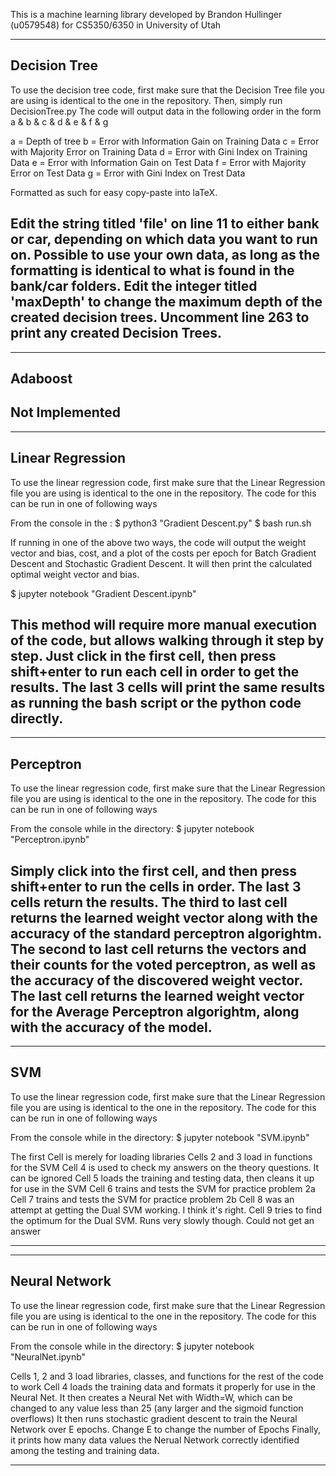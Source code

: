 This is a machine learning library developed by Brandon Hullinger (u0579548) for CS5350/6350 in University of Utah

--------------------------------
Decision Tree
--------------------------------
To use the decision tree code, first make sure that the Decision Tree file you are using is identical to the one in the repository. Then, simply run DecisionTree.py
The code will output data in the following order in the form
a & b & c & d & e & f & g

a = Depth of tree
b = Error with Information Gain on Training Data
c = Error with Majority Error on Training Data
d = Error with Gini Index on Training Data
e = Error with Information Gain on Test Data
f = Error with Majority Error on Test Data
g = Error with Gini Index on Trest Data

Formatted as such for easy copy-paste into laTeX.

Edit the string titled 'file' on line 11 to either bank or car, depending on which data you want to run on. Possible to use your own data, as long as the formatting is identical to what is found in the bank/car folders.
Edit the integer titled 'maxDepth' to change the maximum depth of the created decision trees.
Uncomment line 263 to print any created Decision Trees.
--------------------------------


--------------------------------
Adaboost
--------------------------------
Not Implemented
--------------------------------


--------------------------------
Linear Regression
--------------------------------
To use the linear regression code, first make sure that the Linear Regression file you are using is identical to the one in the repository. The code for this can be run in one of following ways

From the console in the :
$ python3 "Gradient Descent.py"
$ bash run.sh

If running in one of the above two ways, the code will output the weight vector and bias, cost, and a plot of the costs per epoch for Batch Gradient Descent and Stochastic Gradient Descent. It will then print the calculated optimal weight vector and bias.

$ jupyter notebook "Gradient Descent.ipynb"

This method will require more manual execution of the code, but allows walking through it step by step. Just click in the first cell, then press shift+enter to run each cell in order to get the results. The last 3 cells will print the same results as running the bash script or the python code directly.
--------------------------------


--------------------------------
Perceptron
--------------------------------
To use the linear regression code, first make sure that the Linear Regression file you are using is identical to the one in the repository. The code for this can be run in one of following ways

From the console while in the directory:
$ jupyter notebook "Perceptron.ipynb"

Simply click into the first cell, and then press shift+enter to run the cells in order. The last 3 cells return the results.
The third to last cell returns the learned weight vector along with the accuracy of the standard perceptron algorightm.
The second to last cell returns the vectors and their counts for the voted perceptron, as well as the accuracy of the discovered weight vector.
The last cell returns the learned weight vector for the Average Perceptron algorightm, along with the accuracy of the model.
--------------------------------

--------------------------------
SVM
--------------------------------
To use the linear regression code, first make sure that the Linear Regression file you are using is identical to the one in the repository. The code for this can be run in one of following ways

From the console while in the directory:
$ jupyter notebook "SVM.ipynb"

The first Cell is merely for loading libraries
Cells 2 and 3 load in functions for the SVM
Cell 4 is used to check my answers on the theory questions. It can be ignored
Cell 5 loads the training and testing data, then cleans it up for use in the SVM
Cell 6 trains and tests the SVM for practice problem 2a
Cell 7 trains and tests the SVM for practice problem 2b
Cell 8 was an attempt at getting the Dual SVM working. I think it's right.
Cell 9 tries to find the optimum for the Dual SVM. Runs very slowly though. Could not get an answer

--------------------------------

--------------------------------
Neural Network
--------------------------------
To use the linear regression code, first make sure that the Linear Regression file you are using is identical to the one in the repository. The code for this can be run in one of following ways

From the console while in the directory:
$ jupyter notebook "NeuralNet.ipynb"

Cells 1, 2 and 3 load libraries, classes, and functions for the rest of the code to work
Cell 4 loads the training data and formats it properly for use in the Neural Net. 
  It then creates a Neural Net with Width=W, which can be changed to any value less than 25 (any larger and the sigmoid function overflows)
  It then runs stochastic gradient descent to train the Neural Network over E epochs. Change E to change the number of Epochs
  Finally, it prints how many data values the Nerual Network correctly identified among the testing and training data.

--------------------------------
